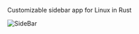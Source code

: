 Customizable sidebar app for Linux in Rust

![SideBar](https://github.com/WaldLumen/SideBar/blob/main/src/assets/screens/main.png "SideBar")
